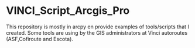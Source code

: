 # VINCI_Script_Arcgis_Pro

This repository is mostly in arcpy en provide examples of tools/scripts that I created. Some tools are using by the GIS administrators at Vinci autoroutes (ASF,Cofiroute and Escota).
